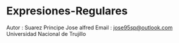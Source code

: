 # Expresiones-Regulares

Autor : Suarez Principe Jose alfred 
Email : jose95sp@outlook.com
Universidad Nacional de Trujillo
